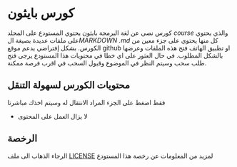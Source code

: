 # كورس بايثون
كورس نصي عن لغة البرمجة بايثون
يحتوي المستودع على المجلد *course* والذي يحتوي على ملفات عديدة بصيغة ال*MARKDOWN* *.md* كل منها يحتوي على جزء معين من الكورس.
بشكل إفتراضي يدعم موقع github او تطبيق الهاتف فتح هذه الملفات وعرضها بالشكل المطلوب.
في حال العثور على اي خطا في محتويات هذا المستودع يرجى فتح طلب سحب وسيتم النظر في الموضوع وقبول السحب في اقرب فرصة ممكنة.
## محتويات الكورس لسهولة التنقل
فقط اضغط على الجزء المراد الانتقال له وسيتم اخذك مباشرتا
 - لا يزال العمل على المحتوى
## الرخصة
الرجاء الذهاب الى ملف [LICENSE](/LICENSE) لمزيد من المعلومات عن رخصة هذا المستودع
